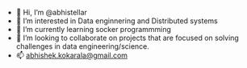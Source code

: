 - 👋 Hi, I’m @abhistellar
- 👀 I’m interested in Data enginnering and Distributed systems 
- 🌱 I’m currently learning socker programmming
- 💞️ I’m looking to collaborate on projects that are focused on solving challenges in data engineering/science.
- 📫 abhishek.kokarala@gmail.com

<!---
abhistellar/abhistellar is a ✨ special ✨ repository because its `README.md` (this file) appears on your GitHub profile.
You can click the Preview link to take a look at your changes.
--->

